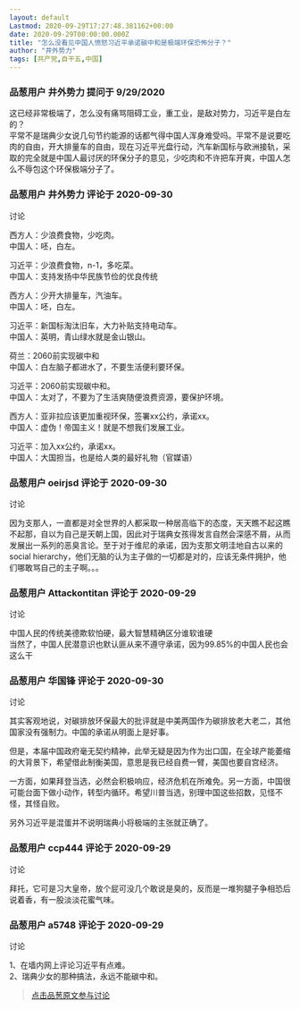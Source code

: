 ```yaml
---
layout: default
Lastmod: 2020-09-29T17:27:48.381162+00:00
date: 2020-09-29T00:00:00.000Z
title: "怎么没看见中国人愤怒习近平承诺碳中和是极端环保恐怖分子？"
author: "井外势力"
tags: [共产党,自干五,中国]
---
```



### 品葱用户 **井外势力** 提问于 9/29/2020
    
这已经非常极端了，怎么没有痛骂阻碍工业，重工业，是敌对势力，习近平是白左的？  
平常不是瑞典少女说几句节约能源的话都气得中国人浑身难受吗。平常不是说要吃肉的自由，开大排量车的自由，现在习近平光盘行动，汽车新国标与欧洲接轨，采取的完全就是中国人最讨厌的环保分子的意见，少吃肉和不许把车开爽，中国人怎么不辱包这个环保极端分子了。
    
                

### 品葱用户 **井外势力** 评论于 2020-09-30
讨论

        
西方人：少浪费食物，少吃肉。  
中国人：呸，白左。  
  
习近平：少浪费食物，n-1，多吃菜。  
中国人：支持发扬中华民族节俭的优良传统  
  
西方人：少开大排量车，汽油车。  
中国人：呸，白左。  
  
习近平：新国标淘汰旧车，大力补贴支持电动车。  
中国人：英明，青山绿水就是金山银山。  
  
荷兰：2060前实现碳中和  
中国人：白左脑子都进水了，不要生活便利要环保。  
  
习近平：2060前实现碳中和。  
中国人：太对了，不要为了生活爽随便浪费资源，要保护环境。  
  
西方人：亚非拉应该更加重视环保，签署xx公约，承诺xx。  
中国人：虚伪！帝国主义！就是不想我们发展工业。  
  
习近平：加入xx公约，承诺xx。  
中国人：大国担当，也是给人类的最好礼物（官媒语）
        
                

### 品葱用户 **oeirjsd** 评论于 2020-09-30
讨论

        
因为支那人，一直都是对全世界的人都采取一种居高临下的态度，天天瞧不起这瞧不起那，自以为自己是天朝上国，因此对于瑞典女孩得发言自然会深感不屑，从而发展出一系列的恶臭言论。至于对于维尼的承诺，因为支那文明洼地自古以来的social hierarchy，他们无脑的认为主子做的一切都是对的，应该无条件拥护，他们哪敢骂自己的主子啊。。。
        
                

### 品葱用户 **Attackontitan** 评论于 2020-09-29
讨论

        
中国人民的传统美德欺软怕硬，最大智慧精确区分谁软谁硬  
当然了，中国人民潜意识也默认匪从来不遵守承诺，因为99.85%的中国人民也会这么干
        
                

### 品葱用户 **华国锋** 评论于 2020-09-30
讨论

        
其实客观地说，对碳排放环保最大的批评就是中美两国作为碳排放老大老二，其他国家没有强制力。中国的承诺从明面上是好事。  
  
但是，本届中国政府毫无契约精神，此举无疑是因为作为出口国，在全球产能萎缩的大背景下，希望借此制衡美国，意思是我已经自费一臂，美国也要自宫经济。  
  
一方面，如果拜登当选，必然会积极响应，经济危机在所难免。另一方面，中国很可能台面下做小动作，转型内循环。希望川普当选，别理中国这些招数，见怪不怪，其怪自败。  
  
另外习近平是混蛋并不说明瑞典小将极端的主张就正确了。
        
                

### 品葱用户 **ccp444** 评论于 2020-09-29
讨论

        
拜托，它可是习大皇帝，放个屁可没几个敢说是臭的，反而是一堆狗腿子争相恐后说着香，有一股淡淡花蜜气味。
        
                

### 品葱用户 **a5748** 评论于 2020-09-29
讨论

        
1、在墙内网上评论习近平有点难。  
2、瑞典少女的那种搞法，永远不能碳中和。
        
                





> [点击品葱原文参与讨论](https://pincong.rocks/question/31586)

